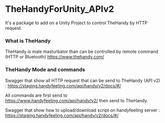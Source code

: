 # TheHandyForUnity_APIv2

It's a package to add on a Unity Project to control TheHandy by HTTP request.


### What is TheHandy
TheHandy is male masturbator than can be controlled by remote command (HTTP or Bluetooth) https://www.thehandy.com/

### TheHandy Mode and commands
Swagger that show all HTTP request that can be send to TheHandy (API v2) :
https://staging.handyfeeling.com/api/handy/v2/docs/#/

All commands are first send to https://www.handyfeeling.com/api/handy/v2/ then send to TheHandy.

Swagger that show how to upload/download script on handyfeeling server :
https://staging.handyfeeling.com/api/handy/v2/docs/#/
